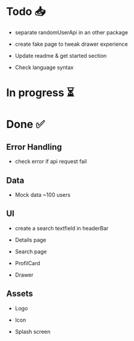 # Todo 📥

- separate randomUserApi in an other package

- create fake page to tweak drawer experience

- Update readme & get started section

- Check language syntax

# In progress ⏳


# Done ✅

## Error Handling

- check error if api request fail

## Data

- Mock data ~100 users

## UI

- create a search textfield in headerBar

- Details page

- Search page

- ProfilCard

- Drawer

## Assets

- Logo

- Icon

- Splash screen
